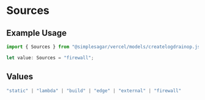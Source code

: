 # Sources

## Example Usage

```typescript
import { Sources } from "@simplesagar/vercel/models/createlogdrainop.js";

let value: Sources = "firewall";
```

## Values

```typescript
"static" | "lambda" | "build" | "edge" | "external" | "firewall"
```